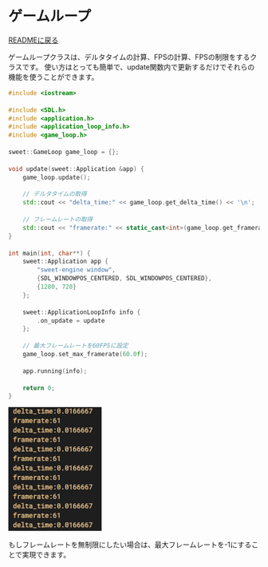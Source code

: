 # ゲームループ

[READMEに戻る](../../README.md "READMEに戻る")

ゲームループクラスは、デルタタイムの計算、FPSの計算、FPSの制限をするクラスです。
使い方はとっても簡単で、update関数内で更新するだけでそれらの機能を使うことができます。
```cpp
#include <iostream>

#include <SDL.h>
#include <application.h>
#include <application_loop_info.h>
#include <game_loop.h>

sweet::GameLoop game_loop = {};

void update(sweet::Application &app) {
    game_loop.update();

    // デルタタイムの取得
    std::cout << "delta_time:" << game_loop.get_delta_time() << '\n';

    // フレームレートの取得
    std::cout << "framerate:" << static_cast<int>(game_loop.get_framerate()) << '\n';
}

int main(int, char**) {
    sweet::Application app {
        "sweet-engine window",
        {SDL_WINDOWPOS_CENTERED, SDL_WINDOWPOS_CENTERED},
        {1280, 720}
    };

    sweet::ApplicationLoopInfo info {
        .on_update = update
    };

    // 最大フレームレートを60FPSに設定
    game_loop.set_max_framerate(60.0f);

    app.running(info);

    return 0;
}
```
![img](../../asset/delta&framerate.png)

もしフレームレートを無制限にしたい場合は、最大フレームレートを-1にすることで実現できます。
